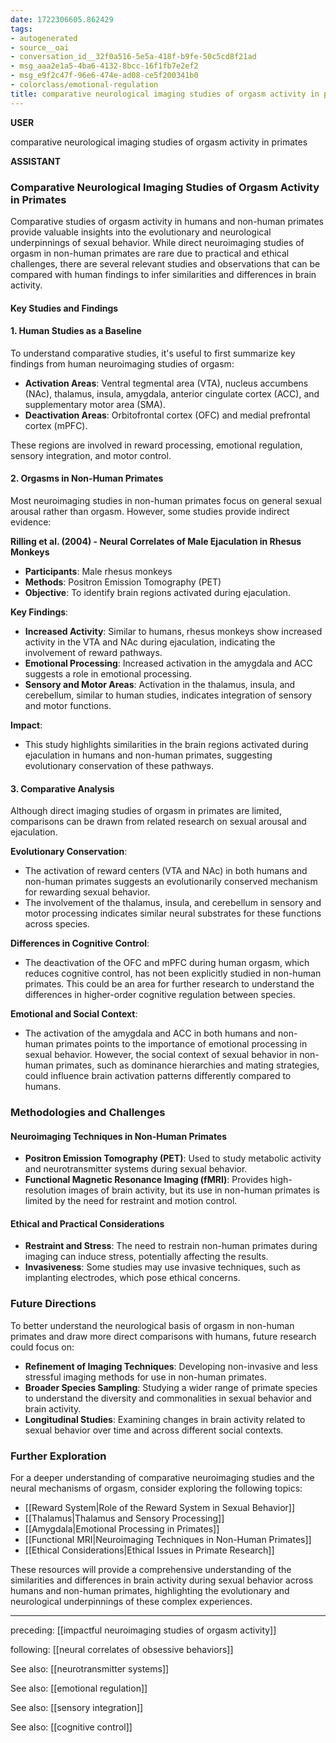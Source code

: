 ```yaml
---
date: 1722306605.862429
tags:
- autogenerated
- source__oai
- conversation_id__32f0a516-5e5a-418f-b9fe-50c5cd8f21ad
- msg_aaa2e1a5-4ba6-4132-8bcc-16f1fb7e2ef2
- msg_e9f2c47f-96e6-474e-ad08-ce5f200341b0
- colorclass/emotional-regulation
title: comparative neurological imaging studies of orgasm activity in primates
---
```


**USER**

comparative neurological imaging studies of orgasm activity in primates


**ASSISTANT**

### Comparative Neurological Imaging Studies of Orgasm Activity in Primates

Comparative studies of orgasm activity in humans and non-human primates provide valuable insights into the evolutionary and neurological underpinnings of sexual behavior. While direct neuroimaging studies of orgasm in non-human primates are rare due to practical and ethical challenges, there are several relevant studies and observations that can be compared with human findings to infer similarities and differences in brain activity.

#### Key Studies and Findings

#### 1. **Human Studies as a Baseline**

To understand comparative studies, it's useful to first summarize key findings from human neuroimaging studies of orgasm:

- **Activation Areas**: Ventral tegmental area (VTA), nucleus accumbens (NAc), thalamus, insula, amygdala, anterior cingulate cortex (ACC), and supplementary motor area (SMA).
- **Deactivation Areas**: Orbitofrontal cortex (OFC) and medial prefrontal cortex (mPFC).

These regions are involved in reward processing, emotional regulation, sensory integration, and motor control.

#### 2. **Orgasms in Non-Human Primates**

Most neuroimaging studies in non-human primates focus on general sexual arousal rather than orgasm. However, some studies provide indirect evidence:

**Rilling et al. (2004) - Neural Correlates of Male Ejaculation in Rhesus Monkeys**

- **Participants**: Male rhesus monkeys
- **Methods**: Positron Emission Tomography (PET)
- **Objective**: To identify brain regions activated during ejaculation.

**Key Findings**:
- **Increased Activity**: Similar to humans, rhesus monkeys show increased activity in the VTA and NAc during ejaculation, indicating the involvement of reward pathways.
- **Emotional Processing**: Increased activation in the amygdala and ACC suggests a role in emotional processing.
- **Sensory and Motor Areas**: Activation in the thalamus, insula, and cerebellum, similar to human studies, indicates integration of sensory and motor functions.

**Impact**:
- This study highlights similarities in the brain regions activated during ejaculation in humans and non-human primates, suggesting evolutionary conservation of these pathways.

#### 3. **Comparative Analysis**

Although direct imaging studies of orgasm in primates are limited, comparisons can be drawn from related research on sexual arousal and ejaculation.

**Evolutionary Conservation**:
- The activation of reward centers (VTA and NAc) in both humans and non-human primates suggests an evolutionarily conserved mechanism for rewarding sexual behavior.
- The involvement of the thalamus, insula, and cerebellum in sensory and motor processing indicates similar neural substrates for these functions across species.

**Differences in Cognitive Control**:
- The deactivation of the OFC and mPFC during human orgasm, which reduces cognitive control, has not been explicitly studied in non-human primates. This could be an area for further research to understand the differences in higher-order cognitive regulation between species.

**Emotional and Social Context**:
- The activation of the amygdala and ACC in both humans and non-human primates points to the importance of emotional processing in sexual behavior. However, the social context of sexual behavior in non-human primates, such as dominance hierarchies and mating strategies, could influence brain activation patterns differently compared to humans.

### Methodologies and Challenges

#### Neuroimaging Techniques in Non-Human Primates
- **Positron Emission Tomography (PET)**: Used to study metabolic activity and neurotransmitter systems during sexual behavior.
- **Functional Magnetic Resonance Imaging (fMRI)**: Provides high-resolution images of brain activity, but its use in non-human primates is limited by the need for restraint and motion control.

#### Ethical and Practical Considerations
- **Restraint and Stress**: The need to restrain non-human primates during imaging can induce stress, potentially affecting the results.
- **Invasiveness**: Some studies may use invasive techniques, such as implanting electrodes, which pose ethical concerns.

### Future Directions

To better understand the neurological basis of orgasm in non-human primates and draw more direct comparisons with humans, future research could focus on:
- **Refinement of Imaging Techniques**: Developing non-invasive and less stressful imaging methods for use in non-human primates.
- **Broader Species Sampling**: Studying a wider range of primate species to understand the diversity and commonalities in sexual behavior and brain activity.
- **Longitudinal Studies**: Examining changes in brain activity related to sexual behavior over time and across different social contexts.

### Further Exploration

For a deeper understanding of comparative neuroimaging studies and the neural mechanisms of orgasm, consider exploring the following topics:
- [[Reward System|Role of the Reward System in Sexual Behavior]]
- [[Thalamus|Thalamus and Sensory Processing]]
- [[Amygdala|Emotional Processing in Primates]]
- [[Functional MRI|Neuroimaging Techniques in Non-Human Primates]]
- [[Ethical Considerations|Ethical Issues in Primate Research]]

These resources will provide a comprehensive understanding of the similarities and differences in brain activity during sexual behavior across humans and non-human primates, highlighting the evolutionary and neurological underpinnings of these complex experiences.


---

preceding: [[impactful neuroimaging studies of orgasm activity]]  


following: [[neural correlates of obsessive behaviors]]

See also: [[neurotransmitter systems]]


See also: [[emotional regulation]]


See also: [[sensory integration]]


See also: [[cognitive control]]